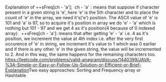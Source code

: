 Explanation of ++sFreq[ch - 'a'];
​
ch - 'a' : means that suppose if character present in a given string is 'e', here 'e' is the 5th character and to place the count of 'e' in the array, we need it's('e') position. The ASCII value of 'e' is 101 and 'a' is 97, so to acquire it's position in array we do 'e' - 'a' which is nothing but 101 - 97 and we get 4 as it's position(4 because of 0 indexed array).
​
++sFreq[ch - 'a']: means that after getting 'e' - 'a' i.e. 4 as it's position, we increment the value at 4th index i.e. after the very first occurence of 'e' in string, we increment it's value to 1 which was 0 earlier and if there is any other 'e' in the given string, the value will be incremented to 2. And in this way, the same happens for the remaining characters too.
​
https://leetcode.com/problems/valid-anagram/discuss/1440399/JAVA-%3A-Simple-or-Easy-or-Follow-Up-Solution-or-Efficient-or-Brief-Explanation
​
Two easy approaches: Sorting and Frequency array or Hashtable
​
​
​
​
​
​
​
